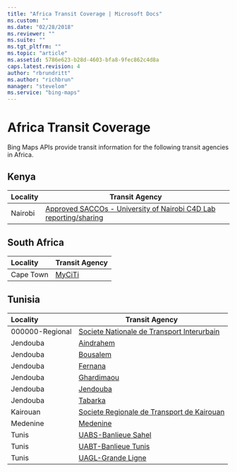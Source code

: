```yaml
---
title: "Africa Transit Coverage | Microsoft Docs"
ms.custom: ""
ms.date: "02/28/2018"
ms.reviewer: ""
ms.suite: ""
ms.tgt_pltfrm: ""
ms.topic: "article"
ms.assetid: 5786e623-b28d-4603-bfa8-9fec862c4d8a
caps.latest.revision: 4
author: "rbrundritt"
ms.author: "richbrun"
manager: "stevelom"
ms.service: "bing-maps"
---
```

# Africa Transit Coverage

Bing Maps APIs provide transit information for the following transit agencies in Africa.  

## Kenya
|Locality|Transit Agency|
|:--------------------|--------------|
|Nairobi|[Approved SACCOs - University of Nairobi C4D Lab reporting/sharing](https://www.digitalmatatus.com) 

## South Africa
|Locality|Transit Agency|
|:--------------------|--------------|
|Cape Town|[MyCiTi](https://myciti.org.za) 

## Tunisia
|Locality|Transit Agency|
|:--------------------|--------------|
|000000-Regional|[Societe Nationale de Transport Interurbain](http://www.sntri.com.tn) 
|Jendouba|[Aindrahem](http://srtj.tn) 
|Jendouba|[Bousalem](http://srtj.tn) 
|Jendouba|[Fernana](http://srtj.tn) 
|Jendouba|[Ghardimaou](http://srtj.tn) 
|Jendouba|[Jendouba](http://srtj.tn) 
|Jendouba|[Tabarka](http://srtj.tn) 
|Kairouan|[Societe Regionale de Transport de Kairouan](http://www.soretrak.com.tn) 
|Medenine|[Medenine](http://srt-medenine.com/) 
|Tunis|[UABS-Banlieue Sahel](http://www.sncft.com.tn) 
|Tunis|[UABT-Banlieue Tunis](http://www.sncft.com.tn) 
|Tunis|[UAGL-Grande Ligne](http://www.sncft.com.tn) 





